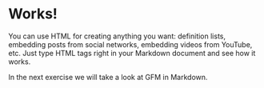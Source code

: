# Works!

You can use HTML for creating anything you want: definition lists, embedding posts from social networks, embedding videos from YouTube, etc. Just type HTML tags right in your Markdown document and see how it works.

In the next exercise we will take a look at GFM in Markdown.

